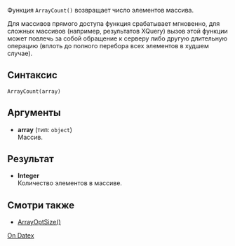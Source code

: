 Функция `ArrayCount()` возвращает число элементов массива.

Для массивов прямого доступа функция срабатывает мгновенно, для сложных массивов (например, результатов XQuery) вызов этой функции может повлечь за собой обращение к серверу либо другую длительную операцию (вплоть до полного перебора всех элементов в худшем случае).

## Синтаксис
`ArrayCount(array)`
## Аргументы
- **array** (тип: `object`)  
    Массив.

## Результат
- **Integer**  
    Количество элементов в массиве.

## Смотри также
- [ArrayOptSize()](http://docs.datex.ru/article.htm?id=7172076235998782823)

[On Datex](http://docs.datex.ru/article.htm?id=5620250451197911690)